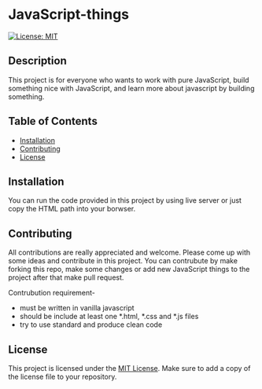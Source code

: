 # JavaScript-things

[![License: MIT](https://img.shields.io/badge/License-MIT-yellow.svg)](https://opensource.org/licenses/MIT)

## Description

This project is for everyone who wants to work with pure JavaScript, build something nice with JavaScript, and learn more about javascript by building something.

## Table of Contents

- [Installation](#installation)
- [Contributing](#contributing)
- [License](#license)

## Installation

You can run the code provided in this project by using live server or just copy the HTML path into your borwser.

## Contributing

All contributions are really appreciated and welcome. Please come up with some ideas and contribute in this project. You can contrubute by make forking this repo, make some changes or add new JavaScript things to the project after that make pull request. 


Contrubution requirement-
- must be written in vanilla javascript
- should be include at least one *.html, *.css and *.js files
- try to use standard and produce clean code   

## License

This project is licensed under the [MIT License](LICENSE). Make sure to add a copy of the license file to your repository.
